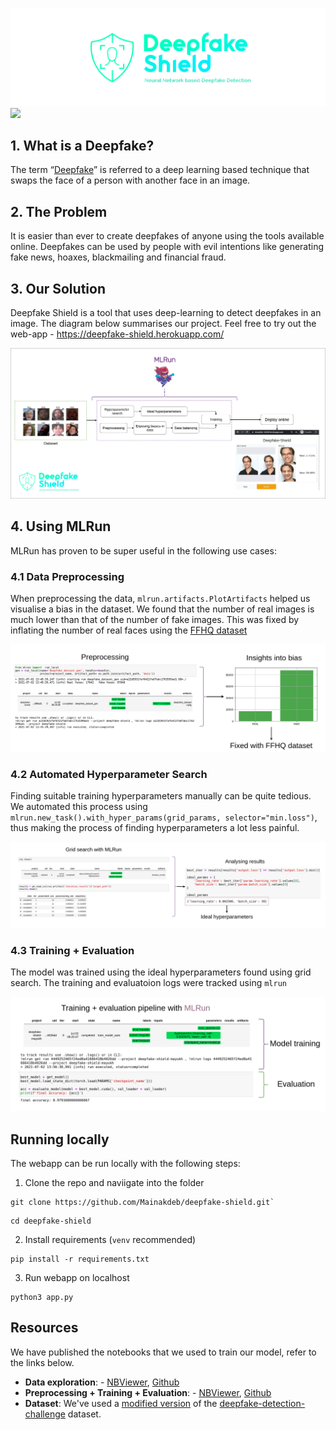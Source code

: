 ![](/assets/deepfake-shield-banner-wide.png)
[![](https://img.shields.io/badge/heroku-deployed-green)](https://deepfake-shield.herokuapp.com/)

## 1. What is a Deepfake?
The term “[Deepfake](https://en.wikipedia.org/wiki/Deepfake)” is referred to a deep learning based technique that swaps the face of a person with another face in an image.

## 2. The Problem 
It is easier than ever to create deepfakes of anyone using the tools available online. Deepfakes can be used by people with evil intentions like generating fake news, hoaxes, blackmailing and financial fraud.

## 3. Our Solution
Deepfake Shield is a tool that uses deep-learning to detect deepfakes in an image. The diagram below summarises our project. Feel free to try out the web-app - https://deepfake-shield.herokuapp.com/

![](/assets/summary.png)

## 4. Using MLRun
MLRun has proven to be super useful in the following use cases:
### 4.1 Data Preprocessing

When preprocessing the data, `mlrun.artifacts.PlotArtifacts` helped us visualise a bias in the dataset. We found that the number of real images is much lower than that of the number of fake images. This was fixed by inflating the number of real faces using the [FFHQ dataset](https://github.com/NVlabs/ffhq-dataset)

![](/assets/mlrun_util_preprocessing.png)

### 4.2 Automated Hyperparameter Search
Finding suitable training hyperparameters manually can be quite tedious. We automated this process using `mlrun.new_task().with_hyper_params(grid_params, selector="min.loss")`, thus making the process of finding hyperparameters a lot less painful.

![](/assets/mlrun_util_grid_search.png)


### 4.3 Training + Evaluation 

The model was trained using the ideal hyperparameters found using grid search. The training and evaluatoion logs were tracked using `mlrun`

![](/assets/mlrun_util_train.png)

## Running locally

The webapp can be run locally with the following steps:
1. Clone the repo and naviigate into the folder 

  ```
  git clone https://github.com/Mainakdeb/deepfake-shield.git`
  ```

```
cd deepfake-shield
```

2. Install requirements (`venv` recommended)

```
pip install -r requirements.txt
```

3. Run webapp on localhost

```
python3 app.py
```

## Resources
We have published the notebooks that we used to train our model, refer to the links below.

* **Data exploration**: - [NBViewer](https://nbviewer.jupyter.org/github/Mainakdeb/deepfake-shield/blob/main/notebooks/preprocess_and_explore_data.ipynb), [Github](https://github.com/Mainakdeb/deepfake-shield/blob/main/notebooks/preprocess_and_explore_data.ipynb)
* **Preprocessing + Training + Evaluation**: - [NBViewer](https://nbviewer.jupyter.org/github/Mainakdeb/deepfake-shield/blob/main/notebooks/train_deep_shield_model.ipynb), [Github](https://github.com/Mainakdeb/deepfake-shield/blob/main/notebooks/train_deep_shield_model.ipynb)
* **Dataset**: We've used a [modified version](https://www.kaggle.com/unkownhihi/deepfake) of the [deepfake-detection-challenge](https://www.kaggle.com/c/deepfake-detection-challenge) dataset.
